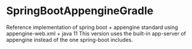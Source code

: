 # SpringBootAppengineGradle
Reference implementation of spring boot + appengine standard using appengine-web.xml + java 11
This version uses the built-in app-server of appengine instead of the one spring-boot includes.
